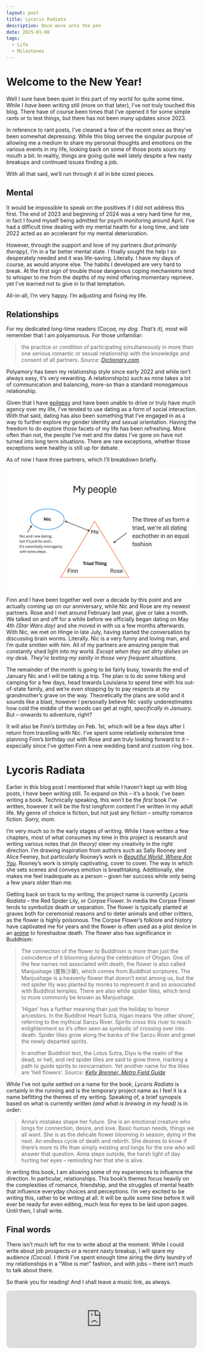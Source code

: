 ```yaml
---
layout: post
title: Lycoris Radiata
description: Once more unto the pen
date: 2025-01-08
tags:
  - Life
  - Milestones
---
```

# Welcome to the New Year!

Well I sure have been quiet in this part of my world for quite some time. While I <i>have</i> been writing still (more on that later), I’ve not truly touched this blog.
There have of course been times that I’ve opened it for some simple rants or to test things, but there has not been many updates since 2023.

In reference to rant posts, I’ve cleaned a few of the recent ones as they’ve been somewhat depressing. While this blog serves the singular purpose of allowing me a medium to share my personal thoughts and emotions on the various events in my life, looking back on some of those posts sours my mouth a bit. In reality, things are going quite well lately despite a few nasty breakups and continued issues finding a job.

With all that said, we’ll run through it all in bite sized pieces.

## Mental

It would be impossible to speak on the positives if I did not address this first. The end of 2023 and beginning of 2024 was a very hard time for me, in fact I found myself being admitted for psych monitoring around April. I’ve had a difficult time dealing with my mental health for a long time, and late 2022 acted as an accelerant for my mental deterioration. 

However, through the support and love of my partners *(but primarily therapy)*, I’m in a far better mental state. I finally sought the help I so desperately needed and it was life-saving. Literally. I have my days of course, as would anyone else. The habits I developed are very hard to break. At the first sign of trouble those dangerous coping mechanisms tend to whisper to me from the depths of my mind offering momentary reprieve, yet I’ve learned not to give in to that temptation.

All-in-all, I’m very happy. I’m adjusting and fixing my life.

## Relationships

For my dedicated long-time readers *(Cocoa, my dog. That’s it),* most will remember that I am polyamorous. For those unfamiliar:

> the practice or condition of participating simultaneously in more than one serious romantic or sexual relationship with the knowledge and consent of all partners.
> *Source: [Dictionary.com](https://www.dictionary.com/browse/polyamory)*

Polyamory has been my relationship style since early 2022 and while isn’t always easy, it’s very rewarding. A relationship(s) such as mine takes a lot of communication and balancing, more-so than a standard monogamous relationship. 

Given that I have [epilepsy](https://www.epilepsy.com/what-is-epilepsy) and have been unable to drive or truly have much agency over my life, I’ve tended to use dating as a form of social interaction. With that said, dating has also been something that I’ve engaged in as a way to further explore my gender identity and sexual orientation. Having the freedom to do explore those facets of my life has been refreshing. More often than not, the people I’ve met and the dates I’ve gone on have not turned into long term situations. There are rare exceptions, whether those exceptions were healthy is still up for debate. 

As of now I have three partners, which I’ll breakdown briefly. 

![](/img/25-01-08-first-year-post/triad-image.png)

Finn and I have been together well over a decade by this point and are actually coming up on our anniversary, while Nic and Rose are my newest partners. Rose and I met around February last year, give or take a month. We talked on and off for a while before we officially began dating on May 4th *(Star Wars day)* and she moved in with us a few months afterwards.
With Nic, we met on Hinge in late July, having started the conversation by discussing brain worms. Literally. Nic is a very funny and loving man, and I’m quite smitten with him. All of my partners are amazing people that constantly shed light into my world. *Except when they set dirty dishes on my desk. They’re testing my sanity in those very frequent situations.*

The remainder of the month is going to be fairly busy, towards the end of January Nic and I will be taking a trip. The plan is to do some hiking and camping for a few days, head towards Louisiana to spend time with his out-of-state family, and we’re even stopping by to pay respects at my grandmother’s grave on the way. Theoretically the plans are solid and it sounds like a blast, however I personally believe Nic vastly underestimates how cold the middle of the woods can get at night, *specifically in January.* But – onwards to adventure, right?

It will also be Finn’s birthday on Feb. 1st, which will be a few days after I return from travelling with Nic. I’ve spent some relatively extensive time planning Finn’s birthday out with Rose and am truly looking forward to it – especially since I’ve gotten Finn a new wedding band and custom ring box. 

# Lycoris Radiata

Earlier in this blog post I mentioned that while I haven’t kept up with blog posts, I *have* been writing still. To expand on this – it’s a book. I’ve been writing a book. Technically speaking, this won’t be the *first* book I’ve written, however it will be the first longform content I’ve written in my adult life. My genre of choice is fiction, but not just any fiction – smutty romance fiction. *Sorry, mom.*

I’m very much so in the early stages of writing. While I have written a few chapters, most of what consumes my time in this project is research and writing various notes that *(in theory)* steer my creativity in the right direction. I’m drawing inspiration from authors such as Sally Rooney and Alice Feeney, but particularly Rooney’s work in [*Beautiful World, Where Are You*](https://en.wikipedia.org/wiki/Beautiful_World,_Where_Are_You).
Rooney’s work is simply captivating, cover to cover. The way in which she sets scenes and conveys emotion is breathtaking. Additionally, she makes me feel inadequate as a person – given her success while only being a few years older than me. 

Getting back on track to my writing, the project name is currently *Lycoris Radiata* – the Red Spider Lily, or Corpse Flower. In media the Corpse Flower tends to symbolize death or separation. The flower is typically planted at graves both for ceremonial reasons and to deter animals and other critters, as the flower is highly poisonous. The Corpse Flower’s folklore and history have captivated me for years and the flower is often used as a plot device in an [anime](https://myanimelist.net/stacks/33103) to foreshadow death. The flower also has significance in Buddhism:

>The connection of the flower to Buddhism is more than just the coincidence of it blooming during the celebration of Ohigan. One of the few names not associated with death, the flower is also called Manjushage (曼殊沙華), which comes from Buddhist scriptures. The Manjushage is a heavenly flower that doesn’t exist among us, but the red spider lily was planted by monks to represent it and so associated with Buddhist temples. There are also white spider lilies, which tend to more commonly be known as Manjushage.
>
>‘Higan’ has a further meaning than just the holiday to honor ancestors. In the Buddhist Heart Sutra, higan means ‘the other shore’, referring to the mythical Sanzu River. Spirits cross this river to reach enlightenment so it’s often seen as symbolic of crossing over into death. Spider lilies grow along the banks of the Sanzu River and greet the newly departed spirits.
>
>In another Buddhist text, the Lotus Sutra, Diyu is the realm of the dead, or hell, and red spider lilies are said to grow there, marking a path to guide spirits to reincarnation. Yet another name for the lilies are ‘hell flowers’.
>*Source: [Kelly Brenner, Metro Field Guide](https://www.metrofieldguide.com/folklore-nature-the-death-flower/)*

While I’ve not quite settled on a name for the book, *Lycoris Radiata* is certainly in the running and is the temporary project name as I feel it is a name befitting the themes of my writing. Speaking of, a brief synopsis based on what is currently written *(and what is brewing in my head)* is in order:

> Anna’s mistakes shape her future. She is an emotional creature who longs for connection, desire, and love. Basic human needs, things we all want. She is as the delicate flower blooming in season, dying in the next. An endless cycle of death and rebirth. She desires to know if there’s more to life than simply existing and longs for the one who will answer that question. Anna steps outside, the harsh light of day hurting her eyes – reminding her that she is alive.


In writing this book, I am allowing some of my experiences to influence the direction. In particular, relationships. This book’s themes focus heavily on the complexities of romance, friendship, and the struggles of mental health that influence everyday choices and perceptions. I’m very excited to be writing this, rather to be writing at all. It will be quite some time before it will ever be ready for even editing, much less for eyes to be laid upon pages. Until then, I shall write.

## Final words

There isn’t much left for me to write about at the moment. While I could write about job prospects or a recent nasty breakup, I will spare my audience *(Cocoa)*. I think I’ve spent enough time airing the dirty laundry of my relationships in a “Woe is me!” fashion, and with jobs – there isn’t much to talk about there.

So thank you for reading! And I shall leave a music link, as always.

<iframe style="border-radius:12px" src="https://open.spotify.com/embed/track/0iGYeMJymadij6yUwciwF6?utm_source=generator" width="100%" height="152" frameBorder="0" allowfullscreen="" allow="autoplay; clipboard-write; encrypted-media; fullscreen; picture-in-picture" loading="lazy"></iframe>
